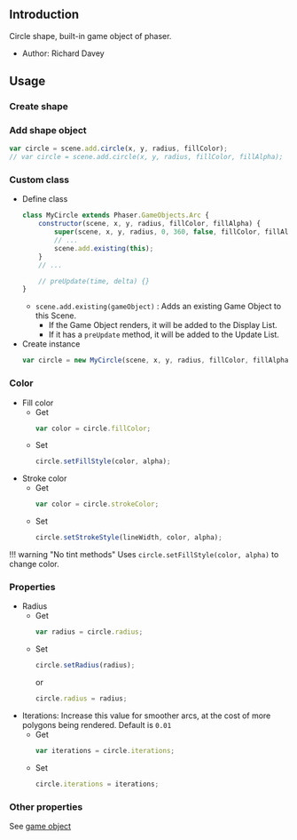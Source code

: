 ## Introduction

Circle shape, built-in game object of phaser.

- Author: Richard Davey

## Usage

### Create shape

### Add shape object

```javascript
var circle = scene.add.circle(x, y, radius, fillColor);
// var circle = scene.add.circle(x, y, radius, fillColor, fillAlpha);
```

### Custom class

- Define class
    ```javascript
    class MyCircle extends Phaser.GameObjects.Arc {
        constructor(scene, x, y, radius, fillColor, fillAlpha) {
            super(scene, x, y, radius, 0, 360, false, fillColor, fillAlpha);
            // ...
            scene.add.existing(this);
        }
        // ...

        // preUpdate(time, delta) {}
    }
    ```
    - `scene.add.existing(gameObject)` : Adds an existing Game Object to this Scene.
        - If the Game Object renders, it will be added to the Display List.
        - If it has a `preUpdate` method, it will be added to the Update List.
- Create instance
    ```javascript
    var circle = new MyCircle(scene, x, y, radius, fillColor, fillAlpha);
    ```

### Color

- Fill color
    - Get
        ```javascript
        var color = circle.fillColor;
        ```
    - Set
        ```javascript
        circle.setFillStyle(color, alpha);
        ```
- Stroke color
    - Get
        ```javascript
        var color = circle.strokeColor;
        ```
    - Set
        ```javascript
        circle.setStrokeStyle(lineWidth, color, alpha);
        ```

!!! warning "No tint methods"
    Uses `circle.setFillStyle(color, alpha)` to change color.

### Properties

- Radius
    - Get
        ```javascript
        var radius = circle.radius;
        ```
    - Set
        ```javascript
        circle.setRadius(radius);
        ```
        or
        ```javascript
        circle.radius = radius;
        ```
- Iterations: Increase this value for smoother arcs, at the cost of more polygons being rendered. Default is `0.01`
    - Get
        ```javascript
        var iterations = circle.iterations;
        ```
    - Set
        ```javascript
        circle.iterations = iterations;
        ```

### Other properties

See [game object](gameobject.md)
